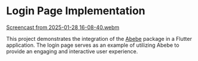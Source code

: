 # Login Page Implementation

[Screencast from 2025-01-28 16-08-40.webm](https://github.com/user-attachments/assets/a4ff4522-7923-434f-a0f7-f8f84016fa6f)

This project demonstrates the integration of the [Abebe](https://github.com/sudouserx/Abebe) package in a Flutter application. The login page serves as an example of utilizing Abebe to provide an engaging and interactive user experience.
